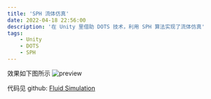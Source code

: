 ```yaml
---
title: 'SPH 流体仿真'
date: 2022-04-18 22:56:00
description: '在 Unity 里借助 DOTS 技术，利用 SPH 算法实现了流体仿真'
tags:
    - Unity
    - DOTS
    - SPH
---
```


效果如下图所示
![preview](https://github.com/Acceyuriko/FluidSimulation/raw/main/Preview/preview.gif)

代码见 github: [Fluid Simulation](https://github.com/Acceyuriko/FluidSimulation)